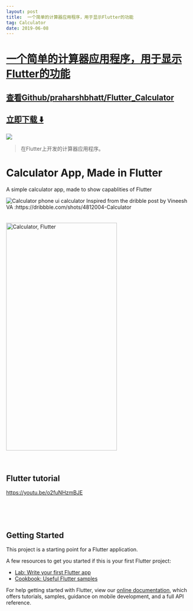 ```yaml
---
layout: post
title:  一个简单的计算器应用程序，用于显示Flutter的功能
tag: Calculator
date: 2019-06-08
---
```


# [一个简单的计算器应用程序，用于显示Flutter的功能 ](http://github.com/praharshbhatt/Flutter_Calculator) 



## [查看Github/praharshbhatt/Flutter_Calculator](http://github.com/praharshbhatt/Flutter_Calculator)
## [立即下载 ️⬇️ ](https://codeload.github.com/praharshbhatt/Flutter_Calculator/zip/master) 


 
![](https://flutterawesome.com/content/images/2019/04/Calculator.jpg)
 
>
> 在Flutter上开发的计算器应用程序。
>

 
# Calculator App, Made in Flutter

A simple calculator app, made to show capablities of Flutter

<img alt="Calculator phone ui calculator" src="https://cdn.dribbble.com/users/2011899/screenshots/4812004/calculator.jpg"/>
Inspired from the dribble post by Vineesh VA :https://dribbble.com/shots/4812004-Calculator

<br>
<br>
<br>
<img alt="Calculator, Flutter" src="https://i.imgur.com/vJmYBAW.gif" width="300px" height="616px"/>

<br>
<br>
<br>

## Flutter tutorial

https://youtu.be/o2fuNHzmBJE

<br>
<br>
<br>

## Getting Started

This project is a starting point for a Flutter application.

A few resources to get you started if this is your first Flutter project:

- [Lab: Write your first Flutter app](https://flutter.io/docs/get-started/codelab)
- [Cookbook: Useful Flutter samples](https://flutter.io/docs/cookbook)

For help getting started with Flutter, view our 
[online documentation](https://flutter.io/docs), which offers tutorials, 
samples, guidance on mobile development, and a full API reference.


